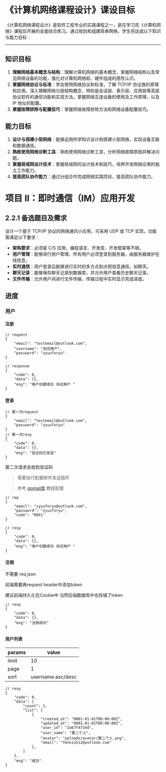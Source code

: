 # 《计算机网络课程设计》课设目标

《计算机网络课程设计》是软件工程专业的实践课程之一，是在学习完《计算机网络》课程后开展的全面综合练习。通过规划和组建简单网络，学生将达成以下知识与能力目标：

---

## 知识目标

1. **理解网络基本概念与结构**：理解计算机网络的基本概念，掌握网络结构以及常见网络设备的功能，强化对计算机网络软、硬件组成的感性认识。
2. **掌握网络协议与标准**：学会使用网络协议和标准，了解 TCP/IP 协议族的原理和应用。深入理解网络分层结构概念，特别是会话层、表示层、应用层等高层协议软件的通信功能和实现方法。掌握网络互连设备的使用及工作原理，以及 IP 地址的配置。
3. **掌握故障排除与配置技巧**：掌握网络故障排除方法和网络设备配置技巧。

## 能力目标

1. **设计与搭建小型网络**：能够运用所学知识设计和搭建小型网络，实现设备互联和数据通信。
2. **熟练使用网络诊断工具**：熟练使用网络诊断工具，分析网络故障原因并解决问题。
3. **掌握局域网设计技术**：掌握局域网的设计技术和技巧，培养开发网络应用的独立工作能力。
4. **提高团队协作能力**：通过分组合作完成网络实践项目，提高团队协作能力。

# 项目 II：即时通信（IM）应用开发

## 2.2.1 备选题目及需求

设计一个基于 TCP/IP 协议的网络通讯小应用，可采用 UDP 或 TCP 实现，功能需满足以下要求：

- **架构要求**：必须是 C/S 应用，编程语言、开发库、开发框架等不限。
- **用户管理**：能够进行用户管理，所有用户必须登录到服务器，由服务器维护在线信息。
- **实时通信**：用户登录后能够进行实时的多方点到点短信息通信，如聊天。
- **聊天记录**：能够保存聊天记录到数据库，并允许用户查看历史聊天记录。
- **文件传输**：允许用户间进行文件传输，传输过程中实时显示完成进度。



## 进度

### 用户

#### 注册

```
// request 
{
    "email": "testemail@outlook.com",
    "username": "测试用户",
    "password": "zyuuforyu"
}

// response
{
    "code": 0,
    "data": {},
    "msg": "用户创建成功 测试用户 "
}
```

#### 登录

```
// 第一次request 
{
    "email": "testemail@outlook.com",
    "password": "zyuuforyu"
}
// 第一次resp
{
    "code": 0,
    "data": {},
    "msg": "验证码已发送"
}
```

第二次请求会收到验证码 

>需要自行配置邮件发送插件
>
>参考  [gomail库](https://pkg.go.dev/gopkg.in/gomail.v2) 教程配置

```
// req
{
    "email": "zyuuforyu@outlook.com",
    "password": "zyuuforyu",
    "code": "0661"
}

// resp
{
    "code": 0,
    "data": {},
    "msg": "用户创建成功 测试用户 "
}
```

#### 注销

不需要 req json

前端需要再request header中添加token

建议前端持久化在Cookie中 当然后端数据库中也存储了token

```
// resp
{
    "code": 0,
    "data": {},
    "msg": "注销成功"
}
```
#### 用户列表

| params | value             |
| ------ | ----------------- |
| limit  | 10                |
| page   | 1                 |
| sort   | username asc/desc |

```
// resp
{
    "code": 0,
    "data": {
        "count": 1,
        "list": [
            {
                "created_at": "0001-01-01T00:00:00Z",
                "updated_at": "0001-01-01T00:00:00Z",
                "user_id": "2a67f4734d",
                "user_name": "第二个人",
                "avatar": "uploads/avatar/第二个人.png",
                "email": "fmnnzu512@outlook.com"
            },
        ]
    },
    "msg": "成功"
}

```